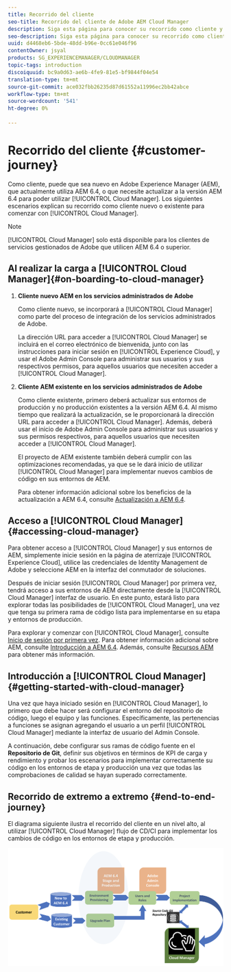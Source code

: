 ```yaml
---
title: Recorrido del cliente
seo-title: Recorrido del cliente de Adobe AEM Cloud Manager
description: Siga esta página para conocer su recorrido como cliente y empezar a usar Cloud Manager.
seo-description: Siga esta página para conocer su recorrido como cliente y empezar a usar Adobe AEM Cloud Manager.
uuid: d4468eb6-5bde-48dd-b96e-0cc61e046f96
contentOwner: jsyal
products: SG_EXPERIENCEMANAGER/CLOUDMANAGER
topic-tags: introduction
discoiquuid: bc9a0d63-ae6b-4fe9-81e5-bf9844f04e54
translation-type: tm+mt
source-git-commit: ace032fbb26235d87d61552a11996ec2bb42abce
workflow-type: tm+mt
source-wordcount: '541'
ht-degree: 0%

---
```



# Recorrido del cliente {#customer-journey}

Como cliente, puede que sea nuevo en Adobe Experience Manager (AEM), que actualmente utiliza AEM 6.4, o que necesite actualizar a la versión AEM 6.4 para poder utilizar [!UICONTROL Cloud Manager]. Los siguientes escenarios explican su recorrido como cliente nuevo o existente para comenzar con [!UICONTROL Cloud Manager].

>[!NOTE]
>
>[!UICONTROL Cloud Manager] solo está disponible para los clientes de servicios gestionados de Adobe que utilicen AEM 6.4 o superior.

## Al realizar la carga a [!UICONTROL Cloud Manager]{#on-boarding-to-cloud-manager}

1. **Cliente nuevo AEM en los servicios administrados de Adobe**

   Como cliente nuevo, se incorporará a [!UICONTROL Cloud Manager] como parte del proceso de integración de los servicios administrados de Adobe.

   La dirección URL para acceder a [!UICONTROL Cloud Manager] se incluirá en el correo electrónico de bienvenida, junto con las instrucciones para iniciar sesión en [!UICONTROL Experience Cloud], y usar el Adobe Admin Console para administrar sus usuarios y sus respectivos permisos, para aquellos usuarios que necesiten acceder a [!UICONTROL Cloud Manager].

1. **Cliente AEM existente en los servicios administrados de Adobe**

   Como cliente existente, primero deberá actualizar sus entornos de producción y no producción existentes a la versión AEM 6.4. Al mismo tiempo que realizará la actualización, se le proporcionará la dirección URL para acceder a [!UICONTROL Cloud Manager]. Además, deberá usar el inicio de Adobe Admin Console para administrar sus usuarios y sus permisos respectivos, para aquellos usuarios que necesiten acceder a [!UICONTROL Cloud Manager].

   El proyecto de AEM existente también deberá cumplir con las optimizaciones recomendadas, ya que se le dará inicio de utilizar [!UICONTROL Cloud Manager] para implementar nuevos cambios de código en sus entornos de AEM.

   Para obtener información adicional sobre los beneficios de la actualización a AEM 6.4, consulte [Actualización a AEM 6.4](https://helpx.adobe.com/experience-manager/6-4/sites/deploying/using/upgrade.html).

## Acceso a [!UICONTROL Cloud Manager] {#accessing-cloud-manager}

Para obtener acceso a [!UICONTROL Cloud Manager] y sus entornos de AEM, simplemente inicie sesión en la página de aterrizaje [!UICONTROL Experience Cloud], utilice las credenciales de Identity Management de Adobe y seleccione AEM en la interfaz del conmutador de soluciones.

Después de iniciar sesión [!UICONTROL Cloud Manager] por primera vez, tendrá acceso a sus entornos de AEM directamente desde la [!UICONTROL Cloud Manager] interfaz de usuario. En este punto, estará listo para explorar todas las posibilidades de [!UICONTROL Cloud Manager], una vez que tenga su primera rama de código lista para implementarse en su etapa y entornos de producción.

Para explorar y comenzar con [!UICONTROL Cloud Manager], consulte [Inicio de sesión por primera vez](first-time-login.md). Para obtener información adicional sobre AEM, consulte [Introducción a AEM 6.4](https://helpx.adobe.com/experience-manager/6-4/sites/deploying/using/deploy.html). Además, consulte [Recursos AEM](https://www.adobe.com/marketing-cloud/experience-manager/resources.html?promoid=759X6WV8&amp;mv=other) para obtener más información.

## Introducción a [!UICONTROL Cloud Manager] {#getting-started-with-cloud-manager}

Una vez que haya iniciado sesión en [!UICONTROL Cloud Manager], lo primero que debe hacer será configurar el entorno del repositorio de código, luego el equipo y las funciones. Específicamente, las pertenencias a funciones se asignan agregando el usuario a un perfil [!UICONTROL Cloud Manager] mediante la interfaz de usuario del Admin Console.

A continuación, debe configurar sus ramas de código fuente en el **Repositorio de Git**, definir sus objetivos en términos de KPI de carga y rendimiento y probar los escenarios para implementar correctamente su código en los entornos de etapa y producción una vez que todas las comprobaciones de calidad se hayan superado correctamente.

## Recorrido de extremo a extremo {#end-to-end-journey}

El diagrama siguiente ilustra el recorrido del cliente en un nivel alto, al utilizar [!UICONTROL Cloud Manager] flujo de CD/CI para implementar los cambios de código en los entornos de etapa y producción.

![](assets/screen_shot_2018-05-15at124004pm.png)

